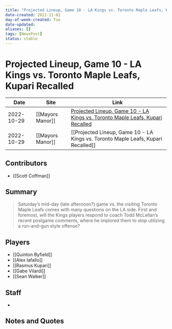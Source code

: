 ```yaml
---
title: "Projected Lineup, Game 10 - LA Kings vs. Toronto Maple Leafs, Kupari Recalled"
date-created: 2022-11-01
day-of-week-created: Tue
date-updated: 
aliases: []
tags: [NewsPost]
status: stable
---
```


# Projected Lineup, Game 10 - LA Kings vs. Toronto Maple Leafs, Kupari Recalled

| Date       | Site             | Link                                                                                                                                                                                       |
| ---------- | ---------------- | ------------------------------------------------------------------------------------------------------------------------------------------------------------------------------------------ |
| 2022-10-29 | [[Mayors Manor]] | [Projected Lineup, Game 10 - LA Kings vs. Toronto Maple Leafs, Kupari Recalled](https://mayorsmanor.com/2022/10/projected-lineup-game-10-la-kings-vs-toronto-maple-leafs-kupari-recalled/) |
| 2022-10-29 | [[Mayors Manor]] | [[Projected Lineup, Game 10 - LA Kings vs. Toronto Maple Leafs, Kupari Recalled]]                                                                                                          |

## Contributors
- [[Scott Coffman]]


## Summary
> Saturday’s mid-day (late afternoon?) game vs. the visiting Toronto Maple Leafs comes with many questions on the LA side. First and foremost, will the Kings players respond to coach Todd McLellan’s recent postgame comments, where he implored them to stop utilizing a run-and-gun style offense?


## Players
- [[Quinton Byfield]]
- [[Alex Iafallo]]
- [[Rasmus Kupari]]
- [[Gabe Vilardi]]
- [[Sean Walker]]


## Staff
- 


## Notes and Quotes
> 

